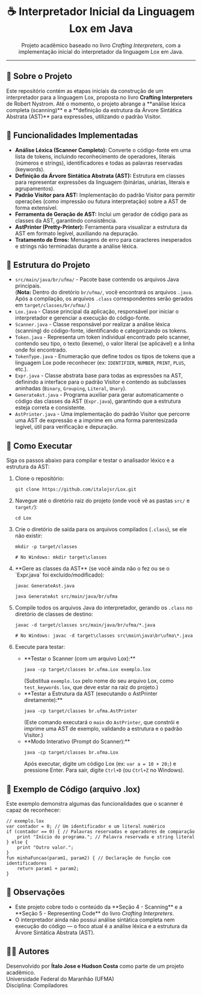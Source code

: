 <h1 align="center">☕ Interpretador Inicial da Linguagem Lox em Java</h1>
<p align="center">
  Projeto acadêmico baseado no livro <em>Crafting Interpreters</em>, com a implementação inicial do interpretador da linguagem Lox em Java.
</p>
<hr>

<h2>📖 Sobre o Projeto</h2>
<p>
  Este repositório contém as etapas iniciais da construção de um interpretador para a linguagem Lox, proposta no livro <strong>Crafting Interpreters</strong> de Robert Nystrom. Até o momento, o projeto abrange a **análise léxica completa (scanning)** e a **definição da estrutura da Árvore Sintática Abstrata (AST)** para expressões, utilizando o padrão Visitor.
</p>

<h2>🧠 Funcionalidades Implementadas</h2>
<ul>
  <li><strong>Análise Léxica (Scanner Completo):</strong> Converte o código-fonte em uma lista de tokens, incluindo reconhecimento de operadores, literais (números e strings), identificadores e todas as palavras reservadas (keywords).</li>
  <li><strong>Definição da Árvore Sintática Abstrata (AST):</strong> Estrutura em classes para representar expressões da linguagem (binárias, unárias, literais e agrupamentos).</li>
  <li><strong>Padrão Visitor para AST:</strong> Implementação do padrão Visitor para permitir operações (como impressão ou futura interpretação) sobre a AST de forma extensível.</li>
  <li><strong>Ferramenta de Geração de AST:</strong> Inclui um gerador de código para as classes da AST, garantindo consistência.</li>
  <li><strong>AstPrinter (Pretty-Printer):</strong> Ferramenta para visualizar a estrutura da AST em formato legível, auxiliando na depuração.</li>
  <li><strong>Tratamento de Erros:</strong> Mensagens de erro para caracteres inesperados e strings não terminadas durante a análise léxica.</li>
</ul>

<h2>📁 Estrutura do Projeto</h2>
<ul>
  <li><code>src/main/java/br/ufma/</code> - Pacote base contendo os arquivos Java principais.
    <br>
    (<strong>Nota:</strong> Dentro do diretório <code>br/ufma/</code>, você encontrará os arquivos <code>.java</code>. Após a compilação, os arquivos <code>.class</code> correspondentes serão gerados em <code>target/classes/br/ufma/</code>.)
  </li>
  <li><code>Lox.java</code> - Classe principal da aplicação, responsável por iniciar o interpretador e gerenciar a execução do código-fonte.</li>
  <li><code>Scanner.java</code> - Classe responsável por realizar a análise léxica (scanning) do código-fonte, identificando e categorizando os tokens.</li>
  <li><code>Token.java</code> - Representa um token individual encontrado pelo scanner, contendo seu tipo, o texto (lexeme), o valor literal (se aplicável) e a linha onde foi encontrado.</li>
  <li><code>TokenType.java</code> - Enumeração que define todos os tipos de tokens que a linguagem Lox pode reconhecer (ex: <code>IDENTIFIER</code>, <code>NUMBER</code>, <code>PRINT</code>, <code>PLUS</code>, etc.).</li>
  <li><code>Expr.java</code> - Classe abstrata base para todas as expressões na AST, definindo a interface para o padrão Visitor e contendo as subclasses aninhadas (<code>Binary</code>, <code>Grouping</code>, <code>Literal</code>, <code>Unary</code>).</li>
  <li><code>GenerateAst.java</code> - Programa auxiliar para gerar automaticamente o código das classes da AST (<code>Expr.java</code>), garantindo que a estrutura esteja correta e consistente.</li>
  <li><code>AstPrinter.java</code> - Uma implementação do padrão Visitor que percorre uma AST de expressão e a imprime em uma forma parentesizada legível, útil para verificação e depuração.</li>
</ul>

<h2>🚀 Como Executar</h2>
<p>Siga os passos abaixo para compilar e testar o analisador léxico e a estrutura da AST:</p>
<ol>
  <li>Clone o repositório:</li>
  <pre><code>git clone https://github.com/italojsr/Lox.git</code></pre>
  <li>Navegue até o diretório raiz do projeto (onde você vê as pastas <code>src/</code> e <code>target/</code>):</li>
  <pre><code>cd Lox</code></pre>
  <li>Crie o diretório de saída para os arquivos compilados (<code>.class</code>), se ele não existir:</li>
  <pre><code>mkdir -p target/classes</code></pre>
  <pre><code># No Windows: mkdir target\classes</code></pre>
  <li>**Gere as classes da AST** (se você ainda não o fez ou se o `Expr.java` foi excluído/modificado):</li>
  <pre><code>javac GenerateAst.java</code></pre>
  <pre><code>java GenerateAst src/main/java/br/ufma</code></pre>
  <li>Compile todos os arquivos Java do interpretador, gerando os <code>.class</code> no diretório de classes de destino:</li>
  <pre><code>javac -d target/classes src/main/java/br/ufma/*.java</code></pre>
  <pre><code># No Windows: javac -d target\classes src\main\java\br\ufma\*.java</code></pre>
  <li>Execute para testar:</li>
  <ul>
    <li>
      **Testar o Scanner (com um arquivo Lox):**
      <pre><code>java -cp target/classes br.ufma.Lox exemplo.lox</code></pre>
      (Substitua <code>exemplo.lox</code> pelo nome do seu arquivo Lox, como <code>test_keywords.lox</code>, que deve estar na raiz do projeto.)
    </li>
    <li>
      **Testar a Estrutura da AST (executando o AstPrinter diretamente):**
      <pre><code>java -cp target/classes br.ufma.AstPrinter</code></pre>
      (Este comando executará o <code>main</code> do <code>AstPrinter</code>, que constrói e imprime uma AST de exemplo, validando a estrutura e o padrão Visitor.)
    </li>
    <li>
      **Modo Interativo (Prompt do Scanner):**
      <pre><code>java -cp target/classes br.ufma.Lox</code></pre>
      Após executar, digite um código Lox (ex: <code>var a = 10 + 20;</code>) e pressione Enter. Para sair, digite <code>Ctrl+D</code> (ou <code>Ctrl+Z</code> no Windows).
    </li>
  </ul>
</ol>

<h2>📝 Exemplo de Código (arquivo .lox)</h2>
<p>Este exemplo demonstra algumas das funcionalidades que o scanner é capaz de reconhecer:</p>
<pre><code>// exemplo.lox
var contador = 0; // Um identificador e um literal numérico
if (contador == 0) { // Palavras reservadas e operadores de comparação
    print "Início do programa."; // Palavra reservada e string literal
} else {
    print "Outro valor.";
}
fun minhaFuncao(param1, param2) { // Declaração de função com identificadores
    return param1 + param2;
}
</code></pre>

<h2>📌 Observações</h2>
<ul>
  <li>Este projeto cobre todo o conteúdo da **Seção 4 - Scanning** e a **Seção 5 - Representing Code** do livro <em>Crafting Interpreters</em>.</li>
  <li>O interpretador ainda não possui análise sintática completa nem execução do código — o foco atual é a análise léxica e a estrutura da Árvore Sintática Abstrata (AST).</li>
</ul>

<h2>👨‍🎓 Autores</h2>
<p>
  Desenvolvido por <strong>Ítalo Jose e Hudson Costa</strong> como parte de um projeto acadêmico.<br>
  Universidade Federal do Maranhão (UFMA)<br>
  Disciplina: Compiladores
</p>
